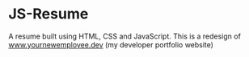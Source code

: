 # JS-Resume
A resume built using HTML, CSS and JavaScript.  This is a redesign of www.yournewemployee.dev (my developer portfolio website)
